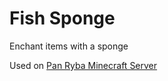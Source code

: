 Fish Sponge
===========

Enchant items with a sponge

Used on [Pan Ryba Minecraft Server](http://panryba.pl/)
